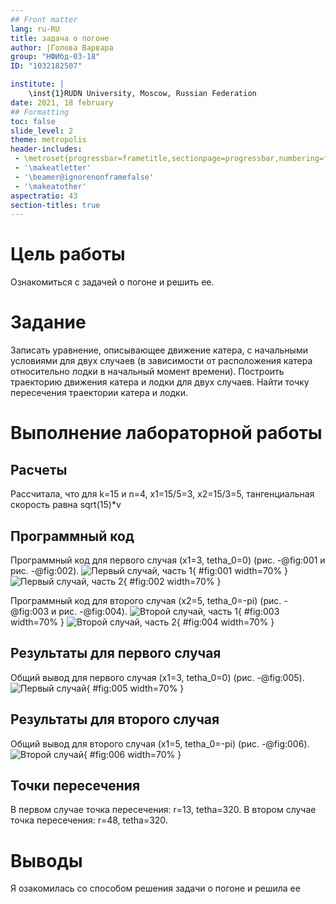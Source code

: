 ```yaml
---
## Front matter
lang: ru-RU
title: задача о погоне
author: |Голова Варвара
group: "НФИбд-03-18"
ID: "1032182507"

institute: |
	\inst{1}RUDN University, Moscow, Russian Federation
date: 2021, 18 february
## Formatting
toc: false
slide_level: 2
theme: metropolis
header-includes:
 - \metroset{progressbar=frametitle,sectionpage=progressbar,numbering=fraction}
 - '\makeatletter'
 - '\beamer@ignorenonframefalse'
 - '\makeatother'
aspectratio: 43
section-titles: true
---
```

# Цель работы

Ознакомиться с задачей о погоне и решить ее.

# Задание

Записать уравнение, описывающее движение катера, с начальными
условиями для двух случаев (в зависимости от расположения катера
относительно лодки в начальный момент времени).
Построить траекторию движения катера и лодки для двух случаев.
Найти точку пересечения траектории катера и лодки.

# Выполнение лабораторной работы

## Расчеты

Рассчитала, что для k=15 и n=4, x1=15/5=3, x2=15/3=5, тангенциальная скорость равна sqrt(15)*v

## Программный код

Программный код для первого случая (x1=3, tetha_0=0) (рис. -@fig:001 и рис. -@fig:002).
![Первый случай, часть 1](images/lab2_1.jpg){ #fig:001 width=70% }
![Первый случай, часть 2](images/lab2_2.jpg){ #fig:002 width=70% }

Программный код для второго случая (x2=5, tetha_0=-pi) (рис. -@fig:003 и рис. -@fig:004).
![Второй случай, часть 1](images/lab2_3.jpg){ #fig:003 width=70% }
![Второй случай, часть 2](images/lab2_4.jpg){ #fig:004 width=70% }


## Результаты для первого случая

Общий вывод для первого случая (x1=3, tetha_0=0) (рис. -@fig:005).
![Первый случай](images/lab2_5.jpg){ #fig:005 width=70% }

## Результаты для второго случая

Общий вывод для второго случая (x1=5, tetha_0=-pi) (рис. -@fig:006).
![Второй случай](images/lab2_6.jpg){ #fig:006 width=70% }

## Точки пересечения

В первом случае точка пересечения: r=13, tetha=320. В втором случае точка пересечения: r=48, tetha=320.


# Выводы

Я озакомилась со способом решения задачи о погоне и решила ее
